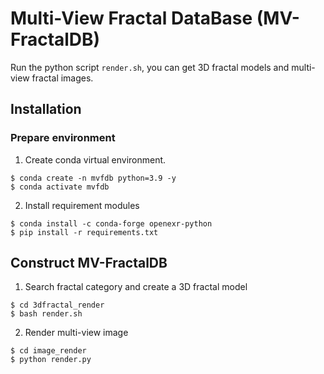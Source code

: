 # Multi-View Fractal DataBase (MV-FractalDB) 

Run the python script ```render.sh```, you can get 3D fractal models and multi-view fractal images.

<!-- ## Prerequisites
- Anaconda
- Python 3.9+ -->

## Installation
### Prepare environment
1. Create conda virtual environment.
```
$ conda create -n mvfdb python=3.9 -y
$ conda activate mvfdb
```

2. Install requirement modules
```
$ conda install -c conda-forge openexr-python
$ pip install -r requirements.txt
```

## Construct MV-FractalDB
1. Search fractal category and create a 3D fractal model
```
$ cd 3dfractal_render
$ bash render.sh
```

2. Render multi-view image
```
$ cd image_render
$ python render.py
```